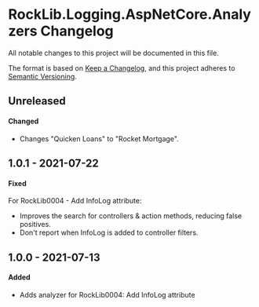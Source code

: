 # RockLib.Logging.AspNetCore.Analyzers Changelog

All notable changes to this project will be documented in this file.

The format is based on [Keep a Changelog](https://keepachangelog.com/en/1.0.0/),
and this project adheres to [Semantic Versioning](https://semver.org/spec/v2.0.0.html).

## Unreleased

#### Changed

- Changes "Quicken Loans" to "Rocket Mortgage".

## 1.0.1 - 2021-07-22

#### Fixed

For RockLib0004 - Add InfoLog attribute:

- Improves the search for controllers & action methods, reducing false positives.
- Don't report when InfoLog is added to controller filters.

## 1.0.0 - 2021-07-13

#### Added

- Adds analyzer for RockLib0004: Add InfoLog attribute
